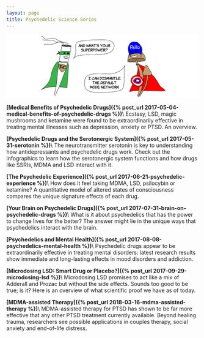 ```yaml
---
layout: page
title: Psychedelic Science Series
---
```


![The Science behind Psychedelic Drugs Series](images/brain-on-psychedelic-drugs/science-behind-psychedelic-drugs@2x.png)


**[Medical Benefits of Psychedelic Drugs]({% post_url 2017-05-04-medical-benefits-of-psychedelic-drugs %})**\\
Ecstasy, LSD, magic mushrooms and ketamine were found to be extraordinarily effective in treating mental illnesses such as depression, anxiety or PTSD. An overview.

**[Psychedelic Drugs and the Serotonergic System]({% post_url 2017-05-31-serotonin %})**\\
The neurotransmitter serotonin is key to understanding how antidepressants and psychedelic drugs work. Check out the infographics to learn how the serotonergic system functions and how drugs like SSRIs, MDMA and LSD interact with it.

**[The Psychedelic Experience]({% post_url 2017-06-21-psychedelic-experience %})**\\
How does it feel taking MDMA, LSD, psilocybin or ketamine? A quantitative model of altered states of consciousness compares the unique signature effects of each drug.

**[Your Brain on Psychedelic Drugs]({% post_url 2017-07-31-brain-on-psychedelic-drugs %})**\\
What is it about psychedelics that has the power to change lives for the better? The answer might lie in the unique ways that psychedelics interact with the brain.

**[Psychedelics and Mental Health]({% post_url 2017-08-08-psychedelics-mental-health %})**\\
Psychedelic drugs appear to be extraordinarily effective in treating mental disorders: latest research results show immediate and long-lasting effects in mood disorders and addiction.

**[Microdosing LSD: Smart Drug or Placebo?]({% post_url 2017-09-29-microdosing-lsd %})**\\
Microdosing LSD promises to act like a mix of Adderall and Prozac but without the side effects. Sounds too good to be true; is it? Here is an overview of what scientific proof we have as of today.

**[MDMA-assisted Therapy]({% post_url 2018-03-16-mdma-assisted-therapy %})**\\
MDMA-assisted therapy for PTSD has shown to be far more effective that any other PTSD treatment currently available. Beyond healing trauma, researchers see possible applications in couples therapy, social anxiety and end-of-life distress.
